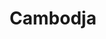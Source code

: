 ---
title: "Cambodja"
introtext: "Cambodja is een prachtig land in Azië grenzend aan Laos, Thailand en Vietnam. Het land heeft een veelzijdige cultuur en Cambodjanen zijn bijzonder vriendelijk. De hoofdstad Phnom Penh heeft een duistere Khmer-historie die nog vele sporen nalaat in de stad, waaronder de Tuol Sleng gevangenis en de Killing Fields. Neem ook de tijd om Angkor te bezoeken, één van de zeven wereldwonderen, en verdwaal in de talloze tempels. Bewonder de ongerepte natuur en witte stranden op de tropische eilanden Koh Rong en Koh Tang, en neem een duik om de prachtige onderwaterwereld te ontdekken. Maak je klaar voor een onvergetelijke reis!"
introimage: "https://lh3.googleusercontent.com/nTTx3X6Oukcgpd199kWNnPzgJdgMK32x3JBw1mjprto0nHSjMM8yFpamg3DXCdJpZTpugeEGXF6C75iIic9DM5uOA_e4GHYPRCvsNvzAxyqHms_kEAMp7q8GkmqNCsHrezseRZ_mXA=w800"
surface: "181.000"
inhabitants: "16.300.000"
rate: "4403,03"
valuta: "riel"
need_to_know_text: ""
need_to_know_more_text: ""
fact_one_text: ""
fact_two_text: ""
bigmac_index: ""
images: "https://lh3.googleusercontent.com/MWRkyauj1IyseE6_2cIUQTNm6I0TaAuF3xNHXJ4IKzeMm_c7dlUJdt4HvTFWZu5EK_tuK09_F5LPlj0Xfgkihs5VH9klFX6iH3B7_LPvEQuCeUE6CvnZRJpcq0hQLixxv5voHXvB_Q=w800|https://lh3.googleusercontent.com/v4OpTPen5eSqV7dusXm9S6XMLwfZD4kbDYcek4CTyeFT4H9nJqs0zr_Gw1yRWuMgxzuRXzOG8Fr4CQ87LmXA7mAmDzGS-oq1JhPK1pkZ-cQH6V_FtcnFHAccuCptHr3DsyV8HFEb1w=w800|https://lh3.googleusercontent.com/EbdzSnfyItZc7GvXe8cDIqpLCp07N3_vqw_RWT9Mvkid7msBN_n9cnyxEwyM_khpB-odjOB3nWLaXk_YOwkGNr5jkmMzTdTCdySoNDzscxciLAEnrxrZ0k1NXYC7v3Fd8IJYK630rQ=w800|https://lh3.googleusercontent.com/x3lwxSAEhiKpUASzKMmFrDSVylamlSSgIqTjCmKfftSddPOK3YrG1V6EpjDSM60JvJ4hB3MXemmWooiDYcLMQAk2wBhSNYHnICulWwyLCEad6LzZ9iLNbNp0JOURfEI4oa5_2HeA9A=w800"
flight_button_title: "Check vluchtprijzen Cambodja"
flight_button_url: "https://lt45.net/c/?si=11986&li=1528136&wi=335922&ws=&dl=transport%2Fflights%2Fnl%2Fkh%2F%3Flocale%3Dnl-NL%26currency%3DEUR%26market%3DNL"
inspiration_url: "https://partner.bol.com/click/click?p=2&t=url&s=1025999&f=TXL&url=https%3A%2F%2Fwww.bol.com%2Fnl%2Ff%2Flonely-planet-cambodia%2F9200000030023873%2F&name=Cambodia%2011%20LP%2C%20Lonely%20Planet"
country_code: "kh"
hotels_url: "https://www.booking.com/country/kh.nl.html?aid=1837623"
continent: "Azië"
---